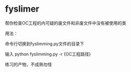 # fyslimer
帮你检查OC工程的内可疑的废文件和非废文件中没有被使用的类

用法：

命令行切换到fyslimming.py文件的目录下

输入 python fyslimming.py -r {OC工程路径}


练习的产物，不成熟勿怪
